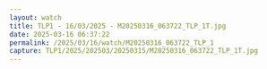 ```yaml
---
layout: watch
title: TLP1 - 16/03/2025 - M20250316_063722_TLP_1T.jpg
date: 2025-03-16 06:37:22
permalink: /2025/03/16/watch/M20250316_063722_TLP_1
capture: TLP1/2025/202503/20250315/M20250316_063722_TLP_1T.jpg
---
```

